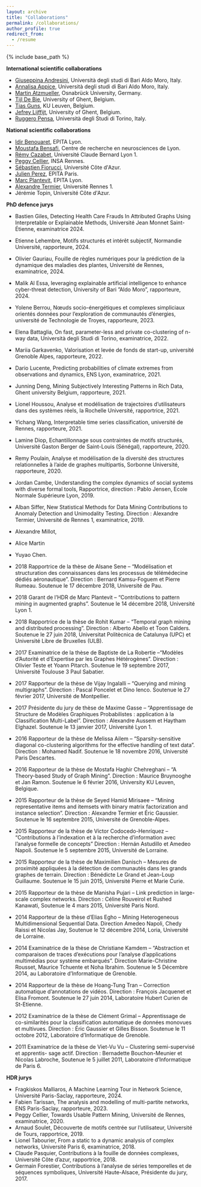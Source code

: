 ```yaml
---
layout: archive
title: "Collaborations"
permalink: /collaborations/
author_profile: true
redirect_from:
  - /resume
---
```


{% include base_path %}

**International scientific collaborations**
* <a href="https://kdde.di.uniba.it/people/giuseppina-andresini/">Giuseppina Andresini</a>, Università degli studi di Bari Aldo Moro, Italy.
* <a href="https://kdde.di.uniba.it/people/annalisa-appice/">Annalisa Appice</a>, Università degli studi di Bari Aldo Moro, Italy.
* <a href="https://martin.atzmueller.net/">Martin Atzmueller</a>, Osnabrück University, Germany.
* <a href="https://ai.ugent.be/people/TijlDeBie.en.html">Tijl De Bie</a>, University of Ghent, Belgium.
* <a href="https://people.cs.kuleuven.be/~tias.guns/">Tias Guns</a>, KU Leuven, Belgium.
* <a href="https://research.ugent.be/web/person/jefrey-lijffijt-0/en">Jefrey Lijffijt</a>, University of Ghent, Belgium.
* <a href="http://www.di.unito.it/~pensa/">Ruggero Pensa</a>, Università degli Studi di Torino, Italy.
  

**National scientific collaborations**
* <a href="https://www.lre.epita.fr/perso/idir-benouaret/">Idir Benouaret</a>, EPITA Lyon.
* <a href="https://sites.google.com/site/moustafabensafi/home">Moustafa Bensafi</a>, Centre de recherche en neurosciences de Lyon.
* <a href="https://cazabetremy.fr/">Rémy Cazabet</a>, Université Claude Bernard Lyon 1.
* <a href="https://people.irisa.fr/Peggy.Cellier/">Peggy Cellier</a>, INSA Rennes.
* <a href="https://univ-cotedazur.fr/annuaire/m-sebastien-fiorucci">Sébastien Fiorucci</a>, Université Côte d'Azur.
* <a href="https://www.lre.epita.fr/people/staff/">Julien Perez</a>, EPITA Paris.
* <a href="https://www.lre.epita.fr/perso/marc-plantevit/">Marc Plantevit</a>, EPITA Lyon.
* <a href="https://people.irisa.fr/Alexandre.Termier/">Alexandre Termier</a>, Université Rennes 1.
* <a hrfe="https://univ-cotedazur.fr/jeremie-topin">Jérémie Topin</a>, Université Côte d'Azur.

**PhD defence jurys**
* Bastien Giles, Detecting Health Care Frauds In Attributed Graphs Using Interpretable or Explainable Methods, Université Jean Monnet Saint-Étienne, examinatrice 2024.
* Etienne Lehembre, Motifs structurés et intérêt subjectif, Normandie Université, rapporteure, 2024.
* Olivier Gauriau, Fouille de règles numériques pour la prédiction de la dynamique des maladies des plantes, Université de Rennes, examinatrice, 2024.
* Malik Al Essa, leveraging explainable artificial intelligence to enhance cyber-threat detection, University of Bari ”Aldo Moro”, rapporteure, 2024.
* Yolene Berrou, Nœuds socio-énergétiques et complexes simpliciaux orientés données pour l’exploration de communautés d’énergies, université de Technologie de Troyes, rapporteure, 2023.
* Elena Battaglia, On fast, parameter-less and private co-clustering of n-way data, Università degli Studi di Torino, examinatrice, 2022.
* Mariia Garkavenko, Valorisation et levée de fonds de start-up, université Grenoble Alpes, rapporteure, 2022.
* Dario Lucente, Predicting probabilities of climate extremes from observations and dynamics, ENS Lyon, examinatrice, 2021.
* Junning Deng, Mining Subjectively Interesting Patterns in Rich Data, Ghent university Belgium, rapporteure, 2021.
* Lionel Houssou, Analyse et modélisation de trajectoires d’utilisateurs dans des systèmes réels, la Rochelle Université, rapportrice, 2021.
* Yichang Wang, Interpretable time series classification, université de Rennes, rapporteure, 2021.
* Lamine Diop, Echantillonnage sous contraintes de motifs structurés, Université Gaston Berger de Saint-Louis (Sénégal), rapporteure, 2020.
* Remy Poulain, Analyse et modélisation de la diversité des structures relationnelles à l’aide de graphes multipartis, Sorbonne Université, rapporteure, 2020.
* Jordan Cambe, Understanding the complex dynamics of social systems with diverse formal tools, Rapportrice, direction : Pablo Jensen, Ecole Normale Supérieure Lyon, 2019.
* Alban Siffer, New Statistical Methods for Data Mining Contributions to Anomaly Detection and Unimodality Testing. Direction : Alexandre Termier, Université de Rennes 1, examinatrice, 2019.
* Alexandre Millot,
* Alice Martin
* Yuyao Chen.
* 2018 Rapportrice de la thèse de Alsane Sene – “Modélisation et structuration des connaissances dans les processus de télémédecine dédiés aéronautique”. Direction : Bernard
Kamsu-Foguem et Pierre Rumeau. Soutenue le 17 décembre 2018, Université
de Pau.
* 2018 Garant de l’HDR de Marc Plantevit – “Contributions to pattern mining in augmented graphs”. Soutenue le 14 décembre 2018, Université Lyon 1.


* 2018 Rapportrice de la thèse de Rohit Kumar – “Temporal graph mining and distributed processing”. Direction : Alberto Abello et Toon Calders. Soutenue le 27 juin 2018, Universitat Politècnica de Catalunya (UPC) et Université Libre de Bruxelles (ULB). 
* 2017 Examinatrice de la thèse de Baptiste de La Robertie –“Modèles d’Autorité et d’Expertise par les Graphes Hétérogènes”. Direction : Olivier Teste et Yoann Pitarch. Soutenue le 19 septembre 2017, Université Toulouse 3 Paul Sabatier.
* 2017 Rapporteur de la thèse de Vijay Ingalalli – “Querying and mining multigraphs”. Direction : Pascal Poncelet et Dino Ienco. Soutenue le 27 février 2017, Université
de Montpellier.
* 2017 Présidente du jury de thèse de Maxime Gasse – “Apprentissage de Structure de Modèles Graphiques Probabilistes : application à la Classification Multi-Label”. Direction : Alexandre Aussem et Haytham Elghazel. Soutenue le 13 janvier 2017, Université Lyon 1.
* 2016 Rapporteur de la thèse de Melissa Ailem – “Sparsity-sensitive diagonal co-clustering algorithms for the effective handling of text data”. Direction : Mohamed Nadif. Soutenue le 18 novembre 2016, Université Paris Descartes.
* 2016 Rapporteur de la thèse de Mostafa Haghir Chehreghani – “A Theory-based Study of Graph Mining”. Direction : Maurice Bruynooghe et Jan Ramon. Soutenue le
6 février 2016, University KU Leuven, Belgique.
* 2015 Rapporteur de la thèse de Seyed Hamid Mirisaee – “Mining representative items
and itemsets with binary matrix factorization and instance selection”. Direction :
Alexandre Termier et Éric Gaussier. Soutenue le 16 septembre 2015, Université
de Grenoble-Alpes.
* 2015 Rapporteur de la thèse de Vı́ctor Codocedo-Henrı́quez – “Contributions à l’indexation
et à la recherche d’information avec l’analyse formelle de concepts” Direction :
Hernán Astudillo et Amedeo Napoli. Soutenue le 5 septembre 2015, Université
de Lorraine.
* 2015 Rapporteur de la thèse de Maximilien Danisch – Mesures de proximité appliquées à la
détection de communautés dans les grands graphes de terrain. Direction : Bénédicte
Le Grand et Jean-Loup Guillaume. Soutenue le 15 juin 2015, Université Pierre
et Marie Curie.
* 2015 Rapporteur de la thèse de Manisha Pujari – Link prediction in large-scale complex
networks. Direction : Céline Rouveirol et Rushed Kanawati, Soutenue le 4
mars 2015, Université Paris Nord.
* 2014 Rapporteur de la thèse d’Elias Egho – Mining Heterogeneous Multidimensional
Sequential Data. Direction Amedeo Napoli, Chedy Raissi et Nicolas Jay,
Soutenue le 12 décembre 2014, Loria, Université de Lorraine.
* 2014 Examinatrice de la thèse de Christiane Kamdem – “Abstraction et comparaison de
traces d’exécutions pour l’analyse d’applications multimédias pour système embarqués”.
Direction Marie-Christine Rousset, Maurice Tchuente et Noha Ibrahim.
Soutenue le 5 Décembre 2014, au Laboratoire d’Informatique de Grenoble.
* 2014 Rapporteur de la thèse de Hoang-Tung Tran – Correction automatique d’annotations
de vidéos. Direction : François Jacquenet et Elisa Fromont. Soutenue le 27
juin 2014, Laboratoire Hubert Curien de St-Etienne.
* 2012 Examinatrice de la thèse de Clément Grimal – Apprentissage de co-similarités
pour la classification automatique de données monovues et multivues. Direction : Éric Gaussier et Gilles Bisson. Soutenue le 11 octobre 2012, Laboratoire
d’Informatique de Grenoble.
* 2011 Examinatrice de la thèse de Viet-Vu Vu – Clustering semi-supervisé et apprentis-
sage actif. Direction : Bernadette Bouchon-Meunier et Nicolas Labroche,
Soutenue le 5 juillet 2011, Laboratoire d’Informatique de Paris 6.


**HDR jurys**
* Fragkiskos Malliaros, A Machine Learning Tour in Network Science, Université Paris-Saclay, rapporteure, 2024.
* Fabien Tarissan, The analysis and modelling of multi-partite networks, ENS Paris-Saclay, rapporteure, 2023.
* Peggy Cellier, Towards Usable Pattern Mining, Université de Rennes, examinatrice, 2020.
* Arnaud Soulet, Découverte de motifs centrée sur l’utilisateur, Université de Tours, rapportrice, 2019.
* Lionel Tabourier, From a static to a dynamic analysis of complex networks, Université Paris 6, examinatrice, 2018.
* Claude Pasquier, Contributions à la fouille de données complexes, Université Côte d’azur, rapportrice, 2018.
* Germain Forestier, Contributions à l’analyse de séries temporelles et de séquences symboliques, Université Haute-Alsace, Présidente du jury, 2017. 
